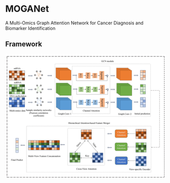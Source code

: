 # MOGANet
A Multi-Omics Graph Attention Network for Cancer Diagnosis and Biomarker Identification
## Framework
![图注说明](MOGANet_framework.jpg)
